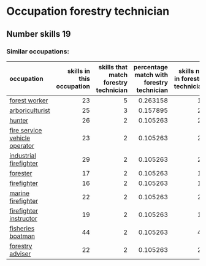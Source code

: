 # Occupation forestry technician
## Number skills 19
### Similar occupations:
| occupation                                                        |   skills in this occupation |   skills that match forestry technician |   percentage match with forestry technician |   skills not in forestry technician |
|:------------------------------------------------------------------|----------------------------:|----------------------------------------:|--------------------------------------------:|------------------------------------:|
| [forest worker](forest_worker.md)                                 |                          23 |                                       5 |                                    0.263158 |                                  18 |
| [arboriculturist](arboriculturist.md)                             |                          25 |                                       3 |                                    0.157895 |                                  22 |
| [hunter](hunter.md)                                               |                          26 |                                       2 |                                    0.105263 |                                  24 |
| [fire service vehicle operator](fire_service_vehicle_operator.md) |                          23 |                                       2 |                                    0.105263 |                                  21 |
| [industrial firefighter](industrial_firefighter.md)               |                          29 |                                       2 |                                    0.105263 |                                  27 |
| [forester](forester.md)                                           |                          17 |                                       2 |                                    0.105263 |                                  15 |
| [firefighter](firefighter.md)                                     |                          16 |                                       2 |                                    0.105263 |                                  14 |
| [marine firefighter](marine_firefighter.md)                       |                          22 |                                       2 |                                    0.105263 |                                  20 |
| [firefighter instructor](firefighter_instructor.md)               |                          19 |                                       2 |                                    0.105263 |                                  17 |
| [fisheries boatman](fisheries_boatman.md)                         |                          44 |                                       2 |                                    0.105263 |                                  42 |
| [forestry adviser](forestry_adviser.md)                           |                          22 |                                       2 |                                    0.105263 |                                  20 |
